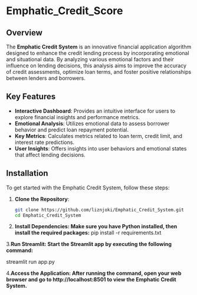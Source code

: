 # Emphatic_Credit_Score


## Overview
The **Emphatic Credit System** is an innovative financial application algorithm designed to enhance the credit lending process by incorporating emotional and situational data. By analyzing various emotional factors and their influence on lending decisions, this analysis aims to improve the accuracy of credit assessments, optimize loan terms, and foster positive relationships between lenders and borrowers.

## Key Features
- **Interactive Dashboard**: Provides an intuitive interface for users to explore financial insights and performance metrics.
- **Emotional Analysis**: Utilizes emotional data to assess borrower behavior and predict loan repayment potential.
- **Key Metrics**: Calculates metrics related to loan term, credit limit, and interest rate predictions.
- **User Insights**: Offers insights into user behaviors and emotional states that affect lending decisions.



## Installation
To get started with the Emphatic Credit System, follow these steps:

1. **Clone the Repository**:
   ```bash
   git clone https://github.com/liznjoki/Emphatic_Credit_System.git
   cd Emphatic_Credit_System

   
2. **Install Dependencies: Make sure you have Python installed, then install the required packages:**
pip install -r requirements.txt


3.**Run Streamlit: Start the Streamlit app by executing the following command:**

streamlit run app.py

4.**Access the Application: After running the command, open your web browser and go to http://localhost:8501 to view the Emphatic Credit System.**





